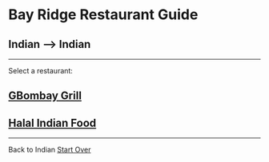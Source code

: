 # Bay Ridge Restaurant Guide
## Indian --> Indian
---
Select a restaurant:
## [GBombay Grill](http://eatbombaygrill.com/)
## [Halal Indian Food](http://www.halalindianfoodandfalafel.net/)
---
Back to Indian
[Start Over](../home.md)